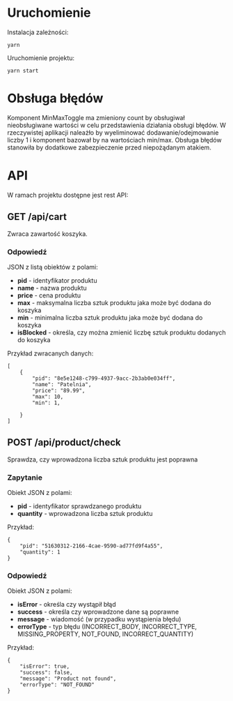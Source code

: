 # Uruchomienie

Instalacja zależności:

``` yarn ```


Uruchomienie projektu:

``` yarn start ```

# Obsługa błędów
Komponent MinMaxToggle ma zmieniony count by obsługiwał nieobsługiwane wartości w celu przedstawienia działania obsługi błędów. W rzeczywistej aplikacji naleażło by wyeliminować dodawanie/odejmowanie liczby 1 i komponent bazował by na wartościach min/max. Obsługa błędów stanowiła by dodatkowe zabezpieczenie przed niepożądanym atakiem.
# API

W ramach projektu dostępne jest rest API:

## **GET** /api/cart

Zwraca zawartość koszyka.

### Odpowiedź

JSON z listą obiektów z polami:

* **pid** - identyfikator produktu
* **name** - nazwa produktu
* **price** - cena produktu
* **max** - maksymalna liczba sztuk produktu jaka może być dodana do koszyka
* **min** - minimalna liczba sztuk produktu jaka może być dodana do koszyka
* **isBlocked** - określa, czy można zmienić liczbę sztuk produktu dodanych do koszyka


Przykład zwracanych danych:
```
[
    {
        "pid": "8e5e1248-c799-4937-9acc-2b3ab0e034ff",
        "name": "Patelnia",
        "price": "89.99",
        "max": 10,
        "min": 1,
        
    }
]
```

## **POST** /api/product/check

Sprawdza, czy wprowadzona liczba sztuk produktu jest poprawna

### Zapytanie

Obiekt JSON z polami:

* **pid** - identyfikator sprawdzanego produktu
* **quantity** - wprowadzona liczba sztuk produktu

Przykład:

```
{
    "pid": "51630312-2166-4cae-9590-ad77fd9f4a55",
    "quantity": 1
}
```

### Odpowiedź

Obiekt JSON z polami:

* **isError** - określa czy wystąpił błąd
* **success** - określa czy wprowadzone dane są poprawne
* **message** - wiadomość (w przypadku wystąpienia błędu)
* **errorType** - typ błędu (INCORRECT_BODY, INCORRECT_TYPE, MISSING_PROPERTY, NOT_FOUND, INCORRECT_QUANTITY)

Przykład:

```
{
    "isError": true,
    "success": false,
    "message": "Product not found",
    "errorType": "NOT_FOUND"
}
```

